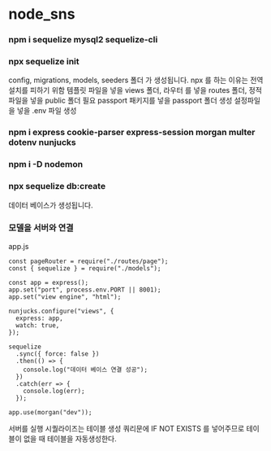 # node_sns

### npm i sequelize mysql2 sequelize-cli

### npx sequelize init

config, migrations, models, seeders 폴더 가 생성됩니다.
npx 를 하는 이유는 전역설치를 피하기 위함
템플릿 파일을 넣을 views 폴더, 라우터 를 넣을 routes 폴더, 정적 파일을 넣을 public 폴더 필요
passport 패키지를 넣을 passport 폴더 생성
설정파일을 넣을 .env 파일 생성

### npm i express cookie-parser express-session morgan multer dotenv nunjucks

### npm i -D nodemon

### npx sequelize db:create

데이터 베이스가 생성됩니다.

### 모델을 서버와 연결

app.js

```
const pageRouter = require("./routes/page");
const { sequelize } = require("./models");

const app = express();
app.set("port", process.env.PORT || 8001);
app.set("view engine", "html");

nunjucks.configure("views", {
  express: app,
  watch: true,
});

sequelize
  .sync({ force: false })
  .then(() => {
    console.log("데이터 베이스 연결 성공");
  })
  .catch(err => {
    console.log(err);
  });

app.use(morgan("dev"));
```

서버를 실행
시퀄라이즈는 테이블 생성 쿼리문에 IF NOT EXISTS 를 넣어주므로 테이블이 없을 때 테이블을 자동생성한다.
